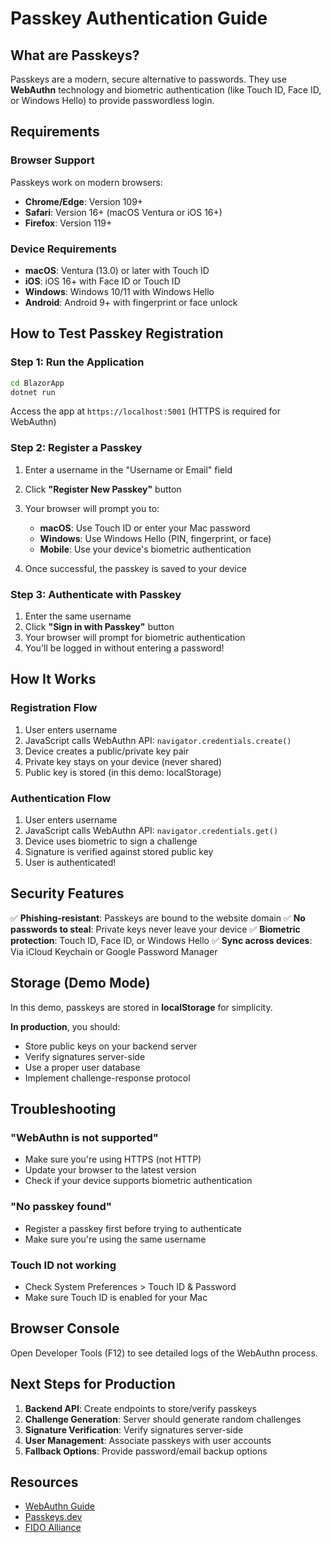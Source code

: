 # Passkey Authentication Guide

## What are Passkeys?

Passkeys are a modern, secure alternative to passwords. They use **WebAuthn** technology and biometric authentication (like Touch ID, Face ID, or Windows Hello) to provide passwordless login.

## Requirements

### Browser Support
Passkeys work on modern browsers:
- **Chrome/Edge**: Version 109+
- **Safari**: Version 16+ (macOS Ventura or iOS 16+)
- **Firefox**: Version 119+

### Device Requirements
- **macOS**: Ventura (13.0) or later with Touch ID
- **iOS**: iOS 16+ with Face ID or Touch ID
- **Windows**: Windows 10/11 with Windows Hello
- **Android**: Android 9+ with fingerprint or face unlock

## How to Test Passkey Registration

### Step 1: Run the Application

```bash
cd BlazorApp
dotnet run
```

Access the app at `https://localhost:5001` (HTTPS is required for WebAuthn)

### Step 2: Register a Passkey

1. Enter a username in the "Username or Email" field
2. Click **"Register New Passkey"** button
3. Your browser will prompt you to:
   - **macOS**: Use Touch ID or enter your Mac password
   - **Windows**: Use Windows Hello (PIN, fingerprint, or face)
   - **Mobile**: Use your device's biometric authentication

4. Once successful, the passkey is saved to your device

### Step 3: Authenticate with Passkey

1. Enter the same username
2. Click **"Sign in with Passkey"** button
3. Your browser will prompt for biometric authentication
4. You'll be logged in without entering a password!

## How It Works

### Registration Flow
1. User enters username
2. JavaScript calls WebAuthn API: `navigator.credentials.create()`
3. Device creates a public/private key pair
4. Private key stays on your device (never shared)
5. Public key is stored (in this demo: localStorage)

### Authentication Flow
1. User enters username
2. JavaScript calls WebAuthn API: `navigator.credentials.get()`
3. Device uses biometric to sign a challenge
4. Signature is verified against stored public key
5. User is authenticated!

## Security Features

✅ **Phishing-resistant**: Passkeys are bound to the website domain
✅ **No passwords to steal**: Private keys never leave your device
✅ **Biometric protection**: Touch ID, Face ID, or Windows Hello
✅ **Sync across devices**: Via iCloud Keychain or Google Password Manager

## Storage (Demo Mode)

In this demo, passkeys are stored in **localStorage** for simplicity.

**In production**, you should:
- Store public keys on your backend server
- Verify signatures server-side
- Use a proper user database
- Implement challenge-response protocol

## Troubleshooting

### "WebAuthn is not supported"
- Make sure you're using HTTPS (not HTTP)
- Update your browser to the latest version
- Check if your device supports biometric authentication

### "No passkey found"
- Register a passkey first before trying to authenticate
- Make sure you're using the same username

### Touch ID not working
- Check System Preferences > Touch ID & Password
- Make sure Touch ID is enabled for your Mac

## Browser Console

Open Developer Tools (F12) to see detailed logs of the WebAuthn process.

## Next Steps for Production

1. **Backend API**: Create endpoints to store/verify passkeys
2. **Challenge Generation**: Server should generate random challenges
3. **Signature Verification**: Verify signatures server-side
4. **User Management**: Associate passkeys with user accounts
5. **Fallback Options**: Provide password/email backup options

## Resources

- [WebAuthn Guide](https://webauthn.guide/)
- [Passkeys.dev](https://passkeys.dev/)
- [FIDO Alliance](https://fidoalliance.org/)
